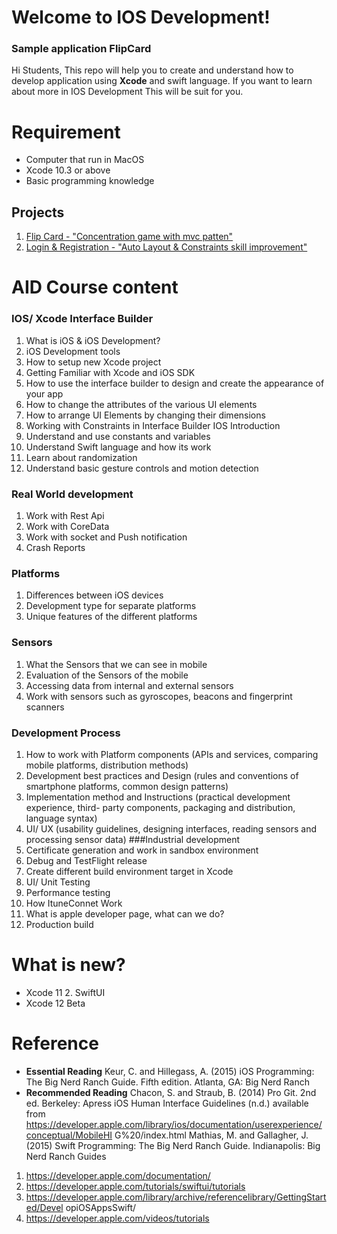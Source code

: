 
# Welcome to IOS Development!
### Sample application FlipCard

Hi Students, This repo will help you to create and understand how to develop application using **Xcode** and swift language. If you want to learn about more in IOS Development This will be suit for you.


# Requirement

- Computer that run in MacOS
- Xcode 10.3 or above
- Basic programming knowledge

## Projects

 1. [Flip Card - "Concentration game with mvc patten"](https://github.com/thuyiya/Advanced_IOS_Development/tree/master/01_Proj_FlipCard)
 2. [Login & Registration - "Auto Layout & Constraints skill improvement"](https://github.com/thuyiya/Advanced_IOS_Development/tree/master/02_Proj_AuthScreen)


# AID Course content
 
### IOS/ Xcode Interface Builder
1. What is iOS & iOS Development?
2. iOS Development tools
3. How to setup new Xcode project
4. Getting Familiar with Xcode and iOS SDK
5. How to use the interface builder to design and create the appearance of your app
6. How to change the attributes of the various UI elements
7. How to arrange UI Elements by changing their dimensions
8. Working with Constraints in Interface Builder
IOS Introduction
1. Understand and use constants and variables
2. Understand Swift language and how its work
3. Learn about randomization
4. Understand basic gesture controls and motion detection
### Real World development
1. Work with Rest Api
2. Work with CoreData
3. Work with socket and Push notification
4. Crash Reports
### Platforms
1. Differences between iOS devices
2. Development type for separate platforms
3. Unique features of the different platforms
### Sensors
1. What the Sensors that we can see in mobile
2. Evaluation of the Sensors of the mobile
3. Accessing data from internal and external sensors
4. Work with sensors such as gyroscopes, beacons and fingerprint scanners
### Development Process
1. How to work with Platform components (APIs and services, comparing mobile platforms, distribution methods)
2. Development best practices and Design (rules and conventions of smartphone platforms, common design patterns)
3. Implementation method and Instructions (practical development experience, third- party components, packaging and distribution, language syntax)
4. UI/ UX (usability guidelines, designing interfaces, reading sensors and processing sensor data)
###Industrial development
1. Certificate generation and work in sandbox environment
2. Debug and TestFlight release
3. Create different build environment target in Xcode
4. UI/ Unit Testing
5. Performance testing
6. How ItuneConnet Work
7. What is apple developer page, what can we do?
8. Production build

# What is new?
- Xcode 11 2. SwiftUI
- Xcode 12 Beta
# Reference
- **Essential Reading**
  Keur, C. and Hillegass, A. (2015) iOS Programming: The Big Nerd Ranch Guide. Fifth edition. Atlanta, GA: Big Nerd Ranch
- **Recommended Reading**
Chacon, S. and Straub, B. (2014) Pro Git. 2nd ed. Berkeley: Apress
iOS Human Interface Guidelines (n.d.) available from
https://developer.apple.com/library/ios/documentation/userexperience/conceptual/MobileHI G%20/index.html
Mathias, M. and Gallagher, J. (2015) Swift Programming: The Big Nerd Ranch Guide. Indianapolis: Big Nerd Ranch Guides
1. https://developer.apple.com/documentation/
2. https://developer.apple.com/tutorials/swiftui/tutorials
3. https://developer.apple.com/library/archive/referencelibrary/GettingStarted/Devel
opiOSAppsSwift/
4. https://developer.apple.com/videos/tutorials